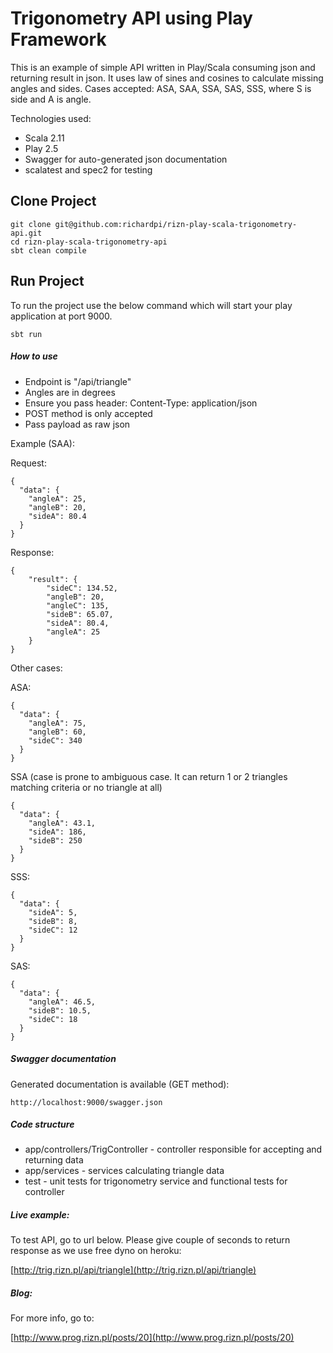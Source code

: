 # Trigonometry API using Play Framework

This is an example of simple API written in Play/Scala consuming json and returning result in json.
It uses law of sines and cosines to calculate missing angles and sides. Cases accepted: ASA, SAA, SSA, SAS, SSS, where S is side and A is angle.

Technologies used:
 - Scala 2.11
 - Play 2.5
 - Swagger for auto-generated json documentation
 - scalatest and spec2 for testing


## Clone Project
```
git clone git@github.com:richardpi/rizn-play-scala-trigonometry-api.git
cd rizn-play-scala-trigonometry-api
sbt clean compile
```

## Run Project
To run the project use the below command which will start your play application at port 9000.
```
sbt run
```

##### How to use

* Endpoint is "/api/triangle"
* Angles are in degrees
* Ensure you pass header: Content-Type: application/json
* POST method is only accepted
* Pass payload as raw json

Example (SAA):

Request:

```
{
  "data": {
    "angleA": 25,
    "angleB": 20,
    "sideA": 80.4    
  }
}
```

Response:

```
{
    "result": {
        "sideC": 134.52,
        "angleB": 20,
        "angleC": 135,
        "sideB": 65.07,
        "sideA": 80.4,
        "angleA": 25
    }
}
```

Other cases:

ASA:

```
{
  "data": {
    "angleA": 75,
    "angleB": 60,
    "sideC": 340    
  }
}
```

SSA (case is prone to ambiguous case. It can return 1 or 2 triangles matching criteria or no triangle at all)

```
{
  "data": {
    "angleA": 43.1,
    "sideA": 186,
    "sideB": 250    
  }
}
```

SSS:

```
{
  "data": {
    "sideA": 5,
    "sideB": 8,
    "sideC": 12    
  }
}
```

SAS:

```
{
  "data": {
    "angleA": 46.5,
    "sideB": 10.5,
    "sideC": 18    
  }
}
```


##### Swagger documentation

Generated documentation is available (GET method):
```
http://localhost:9000/swagger.json
```

##### Code structure

- app/controllers/TrigController - controller responsible for accepting and returning data
- app/services - services calculating triangle data
- test - unit tests for trigonometry service and functional tests for controller

##### Live example:

To test API, go to url below. Please give couple of seconds to return response as we use free dyno on heroku:

[http://trig.rizn.pl/api/triangle](http://trig.rizn.pl/api/triangle)


##### Blog:

For more info, go to:

[http://www.prog.rizn.pl/posts/20](http://www.prog.rizn.pl/posts/20)
